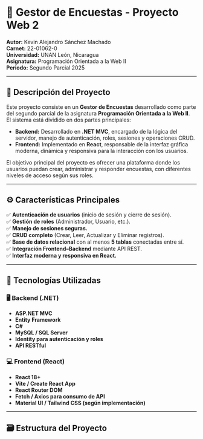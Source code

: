 # 📝 Gestor de Encuestas - Proyecto Web 2

**Autor:** Kevin Alejandro Sánchez Machado  
**Carnet:** 22-01062-0  
**Universidad:** UNAN León, Nicaragua  
**Asignatura:** Programación Orientada a la Web II  
**Periodo:** Segundo Parcial 2025  

---

## 📘 Descripción del Proyecto

Este proyecto consiste en un **Gestor de Encuestas** desarrollado como parte del segundo parcial de la asignatura **Programación Orientada a la Web II**.  
El sistema está dividido en dos partes principales:

- **Backend:** Desarrollado en **.NET MVC**, encargado de la lógica del servidor, manejo de autenticación, roles, sesiones y operaciones CRUD.
- **Frontend:** Implementado en **React**, responsable de la interfaz gráfica moderna, dinámica y responsiva para la interacción con los usuarios.

El objetivo principal del proyecto es ofrecer una plataforma donde los usuarios puedan crear, administrar y responder encuestas, con diferentes niveles de acceso según sus roles.

---

## ⚙️ Características Principales

✅ **Autenticación de usuarios** (inicio de sesión y cierre de sesión).  
✅ **Gestión de roles** (Administrador, Usuario, etc.).  
✅ **Manejo de sesiones seguras.**  
✅ **CRUD completo** (Crear, Leer, Actualizar y Eliminar registros).  
✅ **Base de datos relacional** con al menos **5 tablas** conectadas entre sí.  
✅ **Integración Frontend–Backend** mediante API REST.  
✅ **Interfaz moderna y responsiva en React.**

---

## 🧩 Tecnologías Utilizadas

### 🖥️ Backend (.NET)
- **ASP.NET MVC**
- **Entity Framework**
- **C#**
- **MySQL / SQL Server**
- **Identity para autenticación y roles**
- **API RESTful**

### 💻 Frontend (React)
- **React 18+**
- **Vite / Create React App**
- **React Router DOM**
- **Fetch / Axios para consumo de API**
- **Material UI / Tailwind CSS (según implementación)**

---

## 🗃️ Estructura del Proyecto

